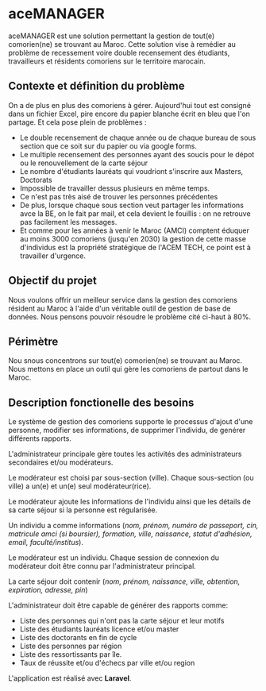 # aceMANAGER

aceMANAGER est une solution permettant la gestion de tout(e) comorien(ne) se trouvant au Maroc.
Cette solution vise à remédier au problème de recessement voire double recensement des étudiants, travailleurs et résidents comoriens sur le territoire marocain.

## Contexte et définition du problème

On a de plus en plus des comoriens à gérer. Aujourd'hui tout est consigné dans un fichier Excel, pire encore du papier blanche écrit en bleu que l'on partage. Et cela pose plein de problèmes :

* Le double recensement de chaque année ou de chaque bureau de sous section que ce soit sur du papier ou via google forms.
* Le multiple recensement des personnes ayant des soucis pour le dépot ou le renouvellement de la carte séjour
* Le nombre d'étudiants lauréats qui voudriont s'inscrire aux Masters, Doctorats
* Impossible de travailler dessus plusieurs en même temps.
* Ce n'est pas très aisé de trouver les personnes précédentes
* De plus, lorsque chaque sous section veut partager les informations avce la BE, on le fait par mail, et cela devient le fouillis : on ne retrouve pas facilement les messages.
* Et comme pour les années à venir le Maroc (AMCI) comptent éduquer au moins 3000 comoriens (jusqu'en 2030) la gestion de cette masse d'individus est la propriété stratégique de l'ACEM TECH, ce point est à travailler d'urgence.


## Objectif du projet
Nous voulons offrir un meilleur service dans la gestion des comoriens résident au Maroc à l'aide d'un véritable outil de gestion de base de données. Nous pensons pouvoir résoudre le problème cité ci-haut à 80%.

## Périmètre

Nou snous concentrons sur tout(e) comorien(ne) se trouvant au Maroc.
Nous mettons en place un outil qui gère les comoriens de partout dans le Maroc.

## Description fonctionelle des besoins

Le système de gestion des comoriens supporte le processus d'ajout d'une personne, modifier ses informations, de supprimer l'individu, de genérer différents rapports.

L'administrateur principale gère toutes les activités des administrateurs secondaires et/ou modérateurs.

Le modérateur est choisi par sous-section (ville). Chaque sous-section (ou ville) a un(e) et un(e) seul modérateur(rice).

Le modérateur ajoute les informations de l'individu ainsi que les détails de sa carte séjour si la personne est régularisée.

Un individu a comme informations (*nom, prénom, numéro de passeport, cin, matricule amci (si boursier), formation, ville, naissance, statut d'adhésion, email, faculté/institus*).

Le modérateur est un individu. Chaque session de connexion du modérateur doit être connu par l'administrateur principal.

La carte séjour doit contenir (*nom, prénom, naissance, ville, obtention, expiration, adresse, pin*)

L'administrateur doit être capable de générer des rapports comme:
  
- Liste des personnes qui n'ont pas la carte séjour et leur motifs
- Liste des étudiants lauréats licence et/ou master
- Liste des doctorants en fin de cycle
- Liste des personnes par région
- Liste des ressortissants par île.
- Taux de réussite et/ou d'échecs par ville et/ou region 

L'application est réalisé avec **Laravel**.


  
